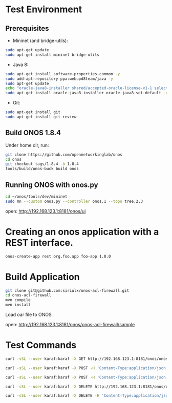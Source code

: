 # Test Environment
## Prerequisites
* Mininet (and bridge-utils):
```bash
sudo apt-get update
sudo apt-get install mininet bridge-utils
```
* Java 8:
```bash
sudo apt-get install software-properties-common -y
sudo add-apt-repository ppa:webupd8team/java -y
sudo apt-get update
echo "oracle-java8-installer shared/accepted-oracle-license-v1-1 select true" | sudo debconf-set-selections
sudo apt-get install oracle-java8-installer oracle-java8-set-default -y
```
* Git:
```bash
sudo apt-get install git
sudo apt-get install git-review
```

## Build ONOS 1.8.4
Under home dir, run:
```bash
git clone https://github.com/opennetworkinglab/onos
cd onos
git checkout tags/1.8.4 -b 1.8.4
tools/build/onos-buck build onos
```
## Running ONOS with onos.py
```bash
cd ~/onos/tools/dev/mininet
sudo mn --custom onos.py --controller onos,1 --topo tree,2,3
```
open: http://192.168.123.1:8181/onos/ui

# Creating an onos application with a REST interface.
```bash
onos-create-app rest org.foo.app foo-app 1.0.0
```

# Build Application
```bash
git clone git@github.com:siriulx/onos-acl-firewall.git
cd onos-acl-firewall
mvn compile
mvn install
```
Load oar file to ONOS

open: http://192.168.123.1:8181/onos/onos-acl-firewall/sample

# Test Commands
```bash
curl -sSL --user karaf:karaf -X GET http://192.168.123.1:8181/onos/onos-acl-firewall/sample | jq

curl -sSL --user karaf:karaf -X POST -H 'Content-Type:application/json' http://192.168.123.1:8181/onos/onos-acl-firewall/sample -d '{"action": "ALLOW", "srcIpStart":"10.0.0.3", "srcIpEnd":"10.0.0.7", "dstIpStart":"10.0.0.3", "dstIpEnd":"10.0.0.7"}' | jq

curl -sSL --user karaf:karaf -X POST -H 'Content-Type:application/json' http://192.168.123.1:8181/onos/onos-acl-firewall/sample -d '{"action": "DENY", "srcIpStart":"10.0.0.1", "srcIpEnd":"10.0.0.9", "dstIpStart":"10.0.0.1", "dstIpEnd":"10.0.0.9"}' | jq

curl -sSL --user karaf:karaf -X DELETE http://192.168.123.1:8181/onos/onos-acl-firewall/sample | jq

curl -sSL --user karaf:karaf -X DELETE -H 'Content-Type:application/json' http://192.168.123.1:8181/onos/onos-acl-firewall/sample -d '{"ruleId": "1"}' | jq

```
